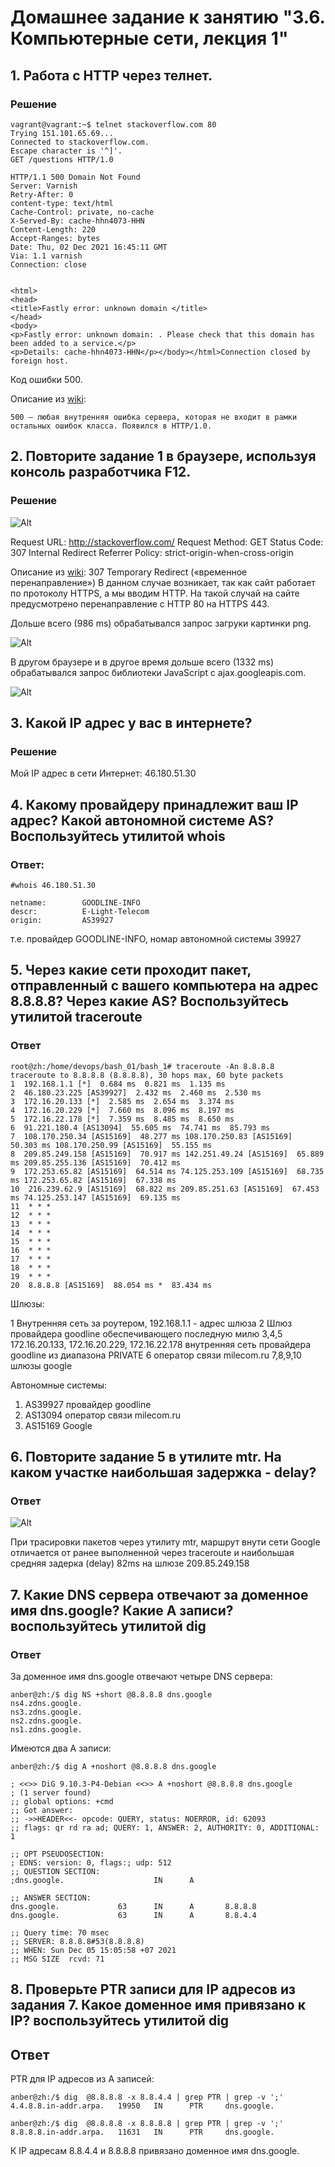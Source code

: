 
# Домашнее задание к занятию "3.6. Компьютерные сети, лекция 1"

## 1. Работа c HTTP через телнет.

### Решение

	vagrant@vagrant:~$ telnet stackoverflow.com 80
	Trying 151.101.65.69...
	Connected to stackoverflow.com.
	Escape character is '^]'.
	GET /questions HTTP/1.0
	
	HTTP/1.1 500 Domain Not Found
	Server: Varnish
	Retry-After: 0
	content-type: text/html
	Cache-Control: private, no-cache
	X-Served-By: cache-hhn4073-HHN
	Content-Length: 220
	Accept-Ranges: bytes
	Date: Thu, 02 Dec 2021 16:45:11 GMT
	Via: 1.1 varnish
	Connection: close
	
	
	<html>
	<head>
	<title>Fastly error: unknown domain </title>
	</head>
	<body>
	<p>Fastly error: unknown domain: . Please check that this domain has been added to a service.</p>
	<p>Details: cache-hhn4073-HHN</p></body></html>Connection closed by foreign host.


Код ошибки 500.

Описание из [wiki](https://ru.wikipedia.org/wiki/%D0%A1%D0%BF%D0%B8%D1%81%D0%BE%D0%BA_%D0%BA%D0%BE%D0%B4%D0%BE%D0%B2_%D1%81%D0%BE%D1%81%D1%82%D0%BE%D1%8F%D0%BD%D0%B8%D1%8F_HTTP):
 
	500 — любая внутренняя ошибка сервера, которая не входит в рамки остальных ошибок класса. Появился в HTTP/1.0.


## 2. Повторите задание 1 в браузере, используя консоль разработчика F12.

### Решение

![Alt](1.png "Screenshot Chrome")

Request URL: http://stackoverflow.com/
Request Method: GET
Status Code: 307 Internal Redirect
Referrer Policy: strict-origin-when-cross-origin

Описание из [wiki](https://ru.wikipedia.org/wiki/%D0%A1%D0%BF%D0%B8%D1%81%D0%BE%D0%BA_%D0%BA%D0%BE%D0%B4%D0%BE%D0%B2_%D1%81%D0%BE%D1%81%D1%82%D0%BE%D1%8F%D0%BD%D0%B8%D1%8F_HTTP):
307 Temporary Redirect («временное перенаправление»)
В данном случае возникает, так как сайт работает по протоколу HTTPS, а мы вводим HTTP. 
На такой случай на сайте предусмотрено перенаправление с HTTP 80 на HTTPS 443.

Дольше всего (986 ms)  обрабатывался запрос загруки картинки png.

![Alt](2.png "Screenshot Chrome")

В другом браузере и в другое время дольше всего (1332 ms) обрабатывался запрос библиотеки JavaScript с ajax.googleapis.com.

![Alt](3.png "Screenshot Firefox")

## 3. Какой IP адрес у вас в интернете?

### Решение

Мой IP адрес в сети Интернет: 46.180.51.30

## 4. Какому провайдеру принадлежит ваш IP адрес? Какой автономной системе AS? Воспользуйтесь утилитой whois

### Ответ:
	#whois 46.180.51.30

	netname:        GOODLINE-INFO
	descr:          E-Light-Telecom
	origin:         AS39927

т.е. провайдер GOODLINE-INFO, номар автономной системы 39927

## 5. Через какие сети проходит пакет, отправленный с вашего компьютера на адрес 8.8.8.8? Через какие AS? Воспользуйтесь утилитой traceroute

### Ответ

	root@zh:/home/devops/bash_01/bash_1# traceroute -An 8.8.8.8
	traceroute to 8.8.8.8 (8.8.8.8), 30 hops max, 60 byte packets
 	1  192.168.1.1 [*]  0.684 ms  0.821 ms  1.135 ms
 	2  46.180.23.225 [AS39927]  2.432 ms  2.460 ms  2.530 ms
 	3  172.16.20.133 [*]  2.585 ms  2.654 ms  3.374 ms
 	4  172.16.20.229 [*]  7.660 ms  8.096 ms  8.197 ms
 	5  172.16.22.178 [*]  7.359 ms  8.485 ms  8.650 ms
 	6  91.221.180.4 [AS13094]  55.605 ms  74.741 ms  85.793 ms
 	7  108.170.250.34 [AS15169]  48.277 ms 108.170.250.83 [AS15169]  50.303 ms 108.170.250.99 [AS15169]  55.155 ms
 	8  209.85.249.158 [AS15169]  70.917 ms 142.251.49.24 [AS15169]  65.889 ms 209.85.255.136 [AS15169]  70.412 ms
 	9  172.253.65.82 [AS15169]  64.514 ms 74.125.253.109 [AS15169]  68.735 ms 172.253.65.82 [AS15169]  67.338 ms
	10  216.239.62.9 [AS15169]  68.822 ms 209.85.251.63 [AS15169]  67.453 ms 74.125.253.147 [AS15169]  69.135 ms
	11  * * *
	12  * * *
	13  * * *
	14  * * *
	15  * * *
	16  * * *
	17  * * *
	18  * * *
	19  * * *
	20  8.8.8.8 [AS15169]  88.054 ms *  83.434 ms
	
Шлюзы:

1 Внутренняя сеть за роутером, 192.168.1.1 - адрес шлюза
2 Шлюз провайдера goodline обеспечивающего последную милю
3,4,5 172.16.20.133, 172.16.20.229, 172.16.22.178 внутренняя сеть провайдера goodline из диапазона PRIVATE
6 оператор связи milecom.ru
7,8,9,10 шлюзы google

Автономные системы:

1. AS39927 провайдер goodline
2. AS13094 оператор связи milecom.ru
3. AS15169 Google

## 6. Повторите задание 5 в утилите mtr. На каком участке наибольшая задержка - delay?

### Ответ

![Alt](4.png "Screenshot mtr")

При трасировки пакетов через утилиту mtr, маршрут внути сети Google отличается от ранее выполненной через traceroute
и наибольшая средняя задерка (delay) 82ms на шлюзе 209.85.249.158

## 7. Какие DNS сервера отвечают за доменное имя dns.google? Какие A записи? воспользуйтесь утилитой dig

### Ответ

За доменное имя dns.google отвечают четыре DNS сервера:

	anber@zh:/$ dig NS +short @8.8.8.8 dns.google
	ns4.zdns.google.
	ns3.zdns.google.
	ns2.zdns.google.
	ns1.zdns.google.

Имеются два A записи:

	anber@zh:/$ dig A +noshort @8.8.8.8 dns.google
	
	; <<>> DiG 9.10.3-P4-Debian <<>> A +noshort @8.8.8.8 dns.google
	; (1 server found)
	;; global options: +cmd
	;; Got answer:
	;; ->>HEADER<<- opcode: QUERY, status: NOERROR, id: 62093
	;; flags: qr rd ra ad; QUERY: 1, ANSWER: 2, AUTHORITY: 0, ADDITIONAL: 1
	
	;; OPT PSEUDOSECTION:
	; EDNS: version: 0, flags:; udp: 512
	;; QUESTION SECTION:
	;dns.google.                    IN      A
	
	;; ANSWER SECTION:
	dns.google.             63      IN      A       8.8.8.8
	dns.google.             63      IN      A       8.8.4.4
	
	;; Query time: 70 msec
	;; SERVER: 8.8.8.8#53(8.8.8.8)
	;; WHEN: Sun Dec 05 15:05:58 +07 2021
	;; MSG SIZE  rcvd: 71
	
## 8. Проверьте PTR записи для IP адресов из задания 7. Какое доменное имя привязано к IP? воспользуйтесь утилитой dig

## Ответ

PTR для IP адресов из А записей:

	anber@zh:/$ dig  @8.8.8.8 -x 8.8.4.4 | grep PTR | grep -v ';'
	4.4.8.8.in-addr.arpa.   19950   IN      PTR     dns.google.

	anber@zh:/$ dig  @8.8.8.8 -x 8.8.8.8 | grep PTR | grep -v ';'
	8.8.8.8.in-addr.arpa.   11631   IN      PTR     dns.google.


К IP адресам 8.8.4.4 и 8.8.8.8 привязано доменное имя dns.google.


